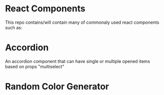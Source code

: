 # React Components 

This repo contains/will contain many of commonaly used react components such as:

# Accordion
An accordion component that can have single or multiple opened items based on props "multiselect"

# Random Color Generator
